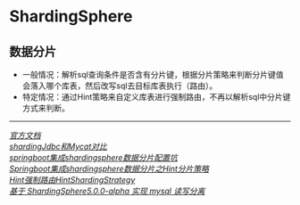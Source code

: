 # ShardingSphere

## 数据分片
- 一般情况：解析sql查询条件是否含有分片键，根据分片策略来判断分片键值会落入哪个库表，然后改写sql去目标库表执行（路由）。
- 特定情况：通过Hint策略来自定义库表进行强制路由，不再以解析sql中分片键方式来判断。

---
*[官方文档](https://shardingsphere.apache.org/document/current/cn/overview/)*   
*[shardingJdbc和Mycat对比](https://blog.csdn.net/jiadajing267/article/details/105799754)*   
*[springboot集成shardingsphere数据分片配置坑](https://github.com/apache/shardingsphere/issues/9344)*   
*[Springboot集成shardingsphere数据分片之Hint分片策略](https://blog.csdn.net/free_ant/article/details/111433024)*   
*[Hint强制路由HintShardingStrategy](https://blog.csdn.net/womenyiqilalala/article/details/106115831)*   
*[基于 ShardingSphere5.0.0-alpha 实现 mysql 读写分离](https://blog.csdn.net/cnm10050/article/details/116571163)*